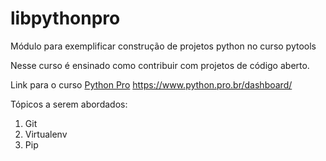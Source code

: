 # libpythonpro
Módulo para exemplificar construção de projetos python no curso pytools

Nesse curso é ensinado como contribuir com projetos de código aberto.

Link para o curso [Python Pro](/) https://www.python.pro.br/dashboard/

Tópicos a serem abordados:
 1. Git
 2. Virtualenv
 3. Pip